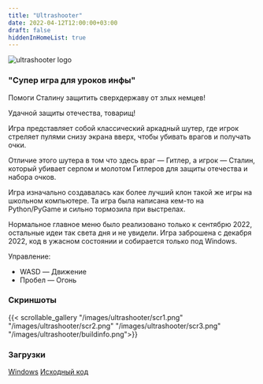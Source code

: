 ```yaml
---
title: "Ultrashooter"
date: 2022-04-12T12:00:00+03:00
draft: false
hiddenInHomeList: true
---
```


![ultrashooter logo](/images/ultrashooter/icon1.png)

### "Супер игра для уроков инфы"

Помоги Сталину защитить сверхдержаву от злых немцев!

Удачной защиты отечества, товарищ!

Игра представляет собой классический аркадный шутер, где игрок стреляет пулями снизу экрана вверх, чтобы убивать врагов и получать очки.

Отличие этого шутера в том что здесь враг — Гитлер, а игрок — Сталин, который убивает серпом и молотом Гитлеров для защиты отечества и набора очков.

Игра изначально создавалась как более лучший клон такой же игры на школьном компьютере. Та игра была написана кем-то на Python/PyGame и сильно тормозила при выстрелах.

Нормальное главное меню было реализовано только к сентябрю 2022, остальные идеи так света дня и не увидели. Игра заброшена с декабря 2022, код в ужасном состоянии и собирается только под Windows.

Управление:
- WASD — Движение
- Пробел — Огонь

### Скриншоты
{{< scrollable_gallery "/images/ultrashooter/scr1.png" "/images/ultrashooter/scr2.png" "/images/ultrashooter/scr3.png" "/images/ultrashooter/buildinfo.png">}}

### Загрузки
[Windows](https://storage.googleapis.com/sage-momentum-140108.appspot.com/ultrashooter/pc_build/ultrashooter_build.zip)
[Исходный код](https://github.com/sergds/ultrashooter)